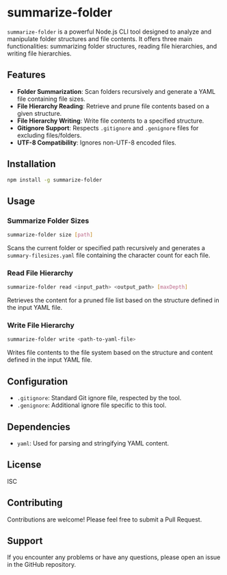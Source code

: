 # summarize-folder

`summarize-folder` is a powerful Node.js CLI tool designed to analyze and manipulate folder structures and file contents. It offers three main functionalities: summarizing folder structures, reading file hierarchies, and writing file hierarchies.

## Features

- **Folder Summarization**: Scan folders recursively and generate a YAML file containing file sizes.
- **File Hierarchy Reading**: Retrieve and prune file contents based on a given structure.
- **File Hierarchy Writing**: Write file contents to a specified structure.
- **Gitignore Support**: Respects `.gitignore` and `.genignore` files for excluding files/folders.
- **UTF-8 Compatibility**: Ignores non-UTF-8 encoded files.

## Installation

```bash
npm install -g summarize-folder
```

## Usage

### Summarize Folder Sizes

```bash
summarize-folder size [path]
```

Scans the current folder or specified path recursively and generates a `summary-filesizes.yaml` file containing the character count for each file.

### Read File Hierarchy

```bash
summarize-folder read <input_path> <output_path> [maxDepth]
```

Retrieves the content for a pruned file list based on the structure defined in the input YAML file.

### Write File Hierarchy

```bash
summarize-folder write <path-to-yaml-file>
```

Writes file contents to the file system based on the structure and content defined in the input YAML file.

## Configuration

- `.gitignore`: Standard Git ignore file, respected by the tool.
- `.genignore`: Additional ignore file specific to this tool.

## Dependencies

- `yaml`: Used for parsing and stringifying YAML content.

## License

ISC

## Contributing

Contributions are welcome! Please feel free to submit a Pull Request.

## Support

If you encounter any problems or have any questions, please open an issue in the GitHub repository.

